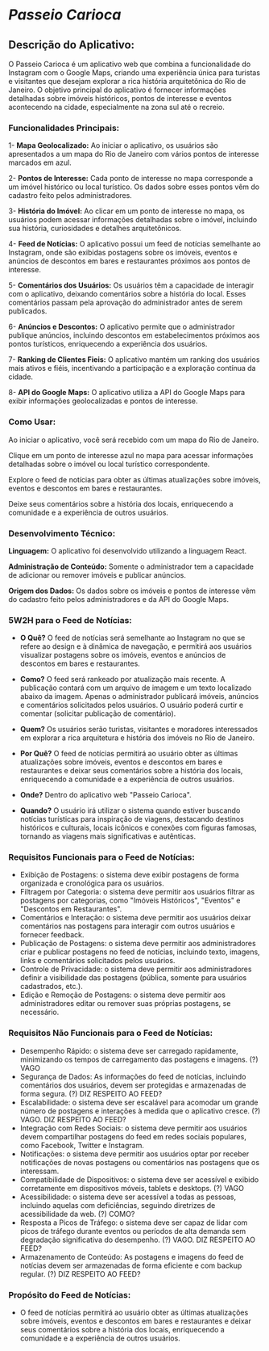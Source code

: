 # ***Passeio Carioca***

## Descrição do Aplicativo:
  O Passeio Carioca é um aplicativo web que combina a funcionalidade do Instagram com o Google Maps, criando uma experiência única para turistas e visitantes que desejam explorar a rica história arquitetônica do Rio de Janeiro. O objetivo principal do aplicativo é fornecer informações detalhadas sobre imóveis históricos, pontos de interesse e eventos acontecendo na cidade, especialmente na zona sul até o recreio.

### Funcionalidades Principais:
  1- **Mapa Geolocalizado:** Ao iniciar o aplicativo, os usuários são apresentados a um mapa do Rio de Janeiro com vários pontos de interesse marcados em azul.

  2- **Pontos de Interesse:** Cada ponto de interesse no mapa corresponde a um imóvel histórico ou local turístico. Os dados sobre esses pontos vêm do cadastro feito pelos administradores.

  3- **História do Imóvel:** Ao clicar em um ponto de interesse no mapa, os usuários podem acessar informações detalhadas sobre o imóvel, incluindo sua história, curiosidades e detalhes arquitetônicos.

  4- **Feed de Notícias:** O aplicativo possui um feed de notícias semelhante ao Instagram, onde são exibidas postagens sobre os imóveis, eventos e anúncios de descontos em bares e restaurantes próximos aos pontos de interesse.

  5- **Comentários dos Usuários:** Os usuários têm a capacidade de interagir com o aplicativo, deixando comentários sobre a história do local. Esses comentários passam pela aprovação do administrador antes de serem publicados.

  6- **Anúncios e Descontos:** O aplicativo permite que o administrador publique anúncios, incluindo descontos em estabelecimentos próximos aos pontos turísticos, enriquecendo a experiência dos usuários.

  7- **Ranking de Clientes Fieis:** O aplicativo mantém um ranking dos usuários mais ativos e fiéis, incentivando a participação e a exploração contínua da cidade.

  8- **API do Google Maps:** O aplicativo utiliza a API do Google Maps para exibir informações geolocalizadas e pontos de interesse.

### Como Usar:
  Ao iniciar o aplicativo, você será recebido com um mapa do Rio de Janeiro.

  Clique em um ponto de interesse azul no mapa para acessar informações detalhadas sobre o imóvel ou local turístico correspondente.

  Explore o feed de notícias para obter as últimas atualizações sobre imóveis, eventos e descontos em bares e restaurantes.

  Deixe seus comentários sobre a história dos locais, enriquecendo a comunidade e a experiência de outros usuários.

### Desenvolvimento Técnico:
  **Linguagem:** O aplicativo foi desenvolvido utilizando a linguagem React.

  **Administração de Conteúdo:** Somente o administrador tem a capacidade de adicionar ou remover imóveis e publicar anúncios.

  **Origem dos Dados:** Os dados sobre os imóveis e pontos de interesse vêm do cadastro feito pelos administradores e da API do Google Maps.


### 5W2H para o Feed de Notícias:

- **O Quê?** O feed de notícias será semelhante ao Instagram no que se refere ao design e à dinâmica de navegação, e permitirá aos usuários visualizar postagens sobre os imóveis, eventos e anúncios de descontos em bares e restaurantes.

- **Como?** O feed será rankeado por atualização mais recente. A publicação contará com um arquivo de imagem e um texto localizado abaixo da imagem. Apenas o administrador publicará imóveis, anúncios e comentários solicitados pelos usuários. O usuário poderá curtir e comentar (solicitar publicação de comentário).

- **Quem?** Os usuários serão turistas, visitantes e moradores interessados em explorar a rica arquitetura e história dos imóveis no Rio de Janeiro.

- **Por Quê?** O feed de notícias permitirá ao usuário obter as últimas atualizações sobre imóveis, eventos e descontos em bares e restaurantes e deixar seus comentários sobre a história dos locais, enriquecendo a comunidade e a experiência de outros usuários.

- **Onde?** Dentro do aplicativo web "Passeio Carioca".

- **Quando?** O usuário irá utilizar o sistema quando estiver buscando notícias turísticas para inspiração de viagens, destacando destinos históricos e culturais, locais icônicos e conexões com figuras famosas, tornando as viagens mais significativas e autênticas.

### Requisitos Funcionais para o Feed de Notícias:

   - Exibição de Postagens: o sistema deve exibir postagens de forma organizada e cronológica para os usuários.
   - Filtragem por Categoria: o sistema deve permitir aos usuários filtrar as postagens por categorias, como "Imóveis Históricos", "Eventos" e "Descontos em Restaurantes".
   - Comentários e Interação: o sistema deve permitir aos usuários deixar comentários nas postagens para interagir com outros usuários e fornecer feedback.
   - Publicação de Postagens: o sistema deve permitir aos administradores criar e publicar postagens no feed de notícias, incluindo texto, imagens, links e comentários solicitados pelos usuários.
   - Controle de Privacidade: o sistema deve permitir aos administradores definir a visibilidade das postagens (pública, somente para usuários cadastrados, etc.).
   - Edição e Remoção de Postagens: o sistema deve permitir aos administradores editar ou remover suas próprias postagens, se necessário.

### Requisitos Não Funcionais para o Feed de Notícias:

   - Desempenho Rápido: o sistema deve ser carregado rapidamente, minimizando os tempos de carregamento das postagens e imagens. (?) VAGO
   - Segurança de Dados: As informações do feed de notícias, incluindo comentários dos usuários, devem ser protegidas e armazenadas de forma segura. (?) DIZ RESPEITO AO FEED?
   - Escalabilidade: o sistema deve ser escalável para acomodar um grande número de postagens e interações à medida que o aplicativo cresce. (?) VAGO. DIZ RESPEITO AO FEED?
   - Integração com Redes Sociais: o sistema deve permitir aos usuários devem compartilhar postagens do feed em redes sociais populares, como Facebook, Twitter e Instagram.
   - Notificações: o sistema deve permitir aos usuários optar por receber notificações de novas postagens ou comentários nas postagens que os interessam.
   - Compatibilidade de Dispositivos: o sistema deve ser acessível e exibido corretamente em dispositivos móveis, tablets e desktops. (?) VAGO
   - Acessibilidade: o sistema deve ser acessível a todas as pessoas, incluindo aquelas com deficiências, seguindo diretrizes de acessibilidade da web. (?) COMO?
   - Resposta a Picos de Tráfego: o sistema deve ser capaz de lidar com picos de tráfego durante eventos ou períodos de alta demanda sem degradação significativa do desempenho. (?) VAGO. DIZ RESPEITO AO FEED?
   - Armazenamento de Conteúdo: As postagens e imagens do feed de notícias devem ser armazenadas de forma eficiente e com backup regular. (?) DIZ RESPEITO AO FEED?

### Propósito do Feed de Notícias:
  - O feed de notícias permitirá ao usuário obter as últimas atualizações sobre imóveis, eventos e descontos em bares e restaurantes e deixar seus comentários sobre a história dos locais, enriquecendo a comunidade e a experiência de outros usuários.
